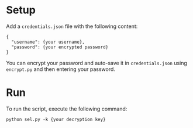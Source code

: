 # Setup

Add a ```credentials.json``` file with the following content:

```
{
  "username": {your username},
  "password": {your encrypted password}
}
```

You can encrypt your password and auto-save it in ```credentials.json``` using ```encrypt.py``` and then entering your password.

# Run

To run the script, execute the following command:

```
python sel.py -k {your decryption key}
```

